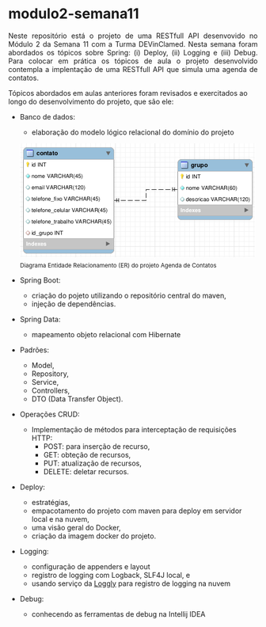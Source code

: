 # modulo2-semana11

<p align="justify"> 
Neste repositório está o projeto de uma RESTfull API desenvovido no Módulo 2 da Semana 11 com a Turma DEVinClamed.
Nesta semana foram abordados os tópicos sobre Spring: (i) Deploy, (ii) Logging e (iii) Debug. Para colocar em prática os tópicos de aula o projeto desenvolvido contempla a implentação de uma RESTfull API que simula uma agenda de contatos.

Tópicos abordados em aulas anteriores foram revisados e exercitados ao longo do desenvolvimento do projeto, que são ele:

- Banco de dados: 
   - elaboração do modelo lógico relacional do domínio do projeto
   
   <img src="https://github.com/DEVin-Clamed/modulo2-semana11/blob/main/src/main/resources/doc/er_api_agenda_clamed.png" > <br> <sub> Diagrama Entidade Relacionamento (ER) do projeto Agenda de Contatos </sub>
   
- Spring Boot: 
   - criação do pojeto utilizando o repositório central do maven, 
   - injeção de dependências.
   
- Spring Data: 
   - mapeamento objeto relacional com Hibernate
   
- Padrões: 
    - Model, 
    - Repository, 
    - Service, 
    - Controllers, 
    - DTO (Data Transfer Object). 
    
- Operações CRUD: 
    - Implementação de métodos para interceptação de requisições HTTP: 
      - POST: para inserção de recurso, 
      - GET: obteção de recursos, 
      - PUT: atualização de recursos, 
      - DELETE: deletar recursos.
     
- Deploy: 
    - estratégias,
    - empacotamento do projeto com maven para deploy em servidor local e na nuvem,
    - uma visão geral do Docker,
    - criação da imagem docker do projeto.
    
- Logging: 
    - configuração de appenders e layout
    - registro de logging com Logback, SLF4J local, e
    - usando serviço da [Loggly](https://www.loggly.com/) para registro de logging na nuvem
- Debug: 
    - conhecendo as ferramentas de debug na Intellij IDEA
</p>
